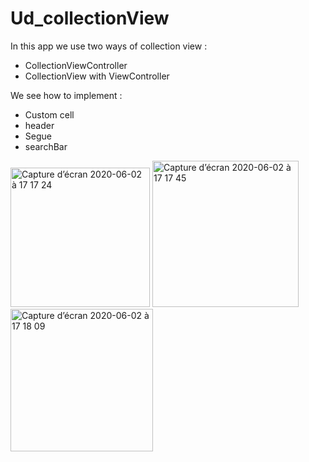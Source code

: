 # Ud_collectionView

In this app we use two ways of collection view :
- CollectionViewController
- CollectionView with ViewController

We see how to implement :
- Custom cell
- header
- Segue
- searchBar
 
<img width="223" alt="Capture d’écran 2020-06-02 à 17 17 24" src="https://user-images.githubusercontent.com/39524369/83537594-0d947f80-a4f5-11ea-905a-4092f1a30360.png">

<img width="234" alt="Capture d’écran 2020-06-02 à 17 17 45" src="https://user-images.githubusercontent.com/39524369/83537609-11280680-a4f5-11ea-9deb-8948dbdd2e5f.png">

<img width="228" alt="Capture d’écran 2020-06-02 à 17 18 09" src="https://user-images.githubusercontent.com/39524369/83537617-138a6080-a4f5-11ea-9c94-044d428869ff.png">

